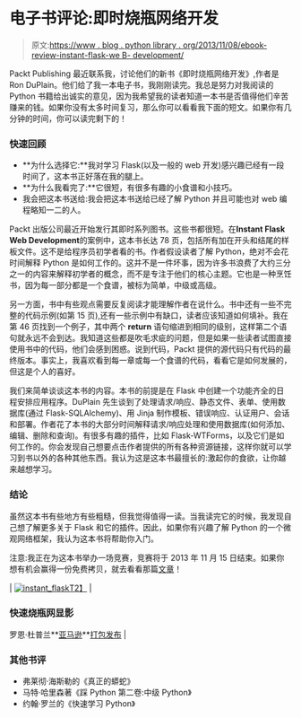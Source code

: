 # 电子书评论:即时烧瓶网络开发

> 原文:[https://www . blog . python library . org/2013/11/08/ebook-review-instant-flask-we B- development/](https://www.blog.pythonlibrary.org/2013/11/08/ebook-review-instant-flask-web-development/)

Packt Publishing 最近联系我，讨论他们的新书《即时烧瓶网络开发》,作者是 Ron DuPlain。他们给了我一本电子书，我刚刚读完。我总是努力对我阅读的 Python 书籍给出诚实的意见，因为我希望我的读者知道一本书是否值得他们辛苦赚来的钱。如果你没有太多时间复习，那么你可以看看我下面的短文。如果你有几分钟的时间，你可以读完剩下的！

### 快速回顾

*   **为什么选择它:**我对学习 Flask(以及一般的 web 开发)感兴趣已经有一段时间了，这本书正好落在我的腿上。
*   **为什么我看完了:**它很短，有很多有趣的小食谱和小技巧。
*   我会把这本书送给:我会把这本书送给已经了解 Python 并且可能也对 web 编程略知一二的人。

Packt 出版公司最近开始发行其即时系列图书。这些书都很短。在**Instant Flask Web Development**的案例中，这本书长达 78 页，包括所有加在开头和结尾的样板文件。这不是给程序员初学者看的书。作者假设读者了解 Python，绝对不会花时间解释 Python 是如何工作的。这并不是一件坏事，因为许多书浪费了大约三分之一的内容来解释初学者的概念，而不是专注于他们的核心主题。它也是一种烹饪书，因为每一部分都是一个食谱，被标为简单，中级或高级。

另一方面，书中有些观点需要反复阅读才能理解作者在说什么。书中还有一些不完整的代码示例(如第 15 页),还有一些示例中有缺口，读者应该知道如何填补。我在第 46 页找到一个例子，其中两个 **return** 语句缩进到相同的级别，这样第二个语句就永远不会到达。我知道这些都是吹毛求疵的问题，但是如果一些读者试图直接使用书中的代码，他们会感到困惑。说到代码，Packt 提供的源代码只有代码的最终版本。事实上，我喜欢看到每一章或每一个食谱的代码，看看它是如何发展的，但这是个人的喜好。

我们来简单谈谈这本书的内容。本书的前提是在 Flask 中创建一个功能齐全的日程安排应用程序。DuPlain 先生谈到了处理请求/响应、静态文件、表单、使用数据库(通过 Flask-SQLAlchemy)、用 Jinja 制作模板、错误响应、认证用户、会话和部署。作者花了本书的大部分时间解释请求/响应处理和使用数据库(如何添加、编辑、删除和查询)。有很多有趣的插件，比如 Flask-WTForms，以及它们是如何工作的。你会发现自己想要点击作者提供的所有各种资源链接，这样你就可以学习到书以外的各种其他东西。我认为这是这本书最擅长的:激起你的食欲，让你越来越想学习。

### 结论

虽然这本书有些地方有些粗糙，但我觉得值得一读。当我读完它的时候，我发现自己想了解更多关于 Flask 和它的插件。因此，如果你有兴趣了解 Python 的一个微观网络框架，我认为这本书将帮助你入门。

注意:我正在为这本书举办一场竞赛，竞赛将于 2013 年 11 月 15 日结束。如果你想有机会赢得一份免费拷贝，就去看看那篇[文章](https://www.blog.pythonlibrary.org/2013/11/08/contest-win-a-copy-of-instant-flask-web-development/)！

| [![instant_flask](../Images/51adfac22a8a5dc31ee07fdef61d6251.png)T2】](https://www.blog.pythonlibrary.org/wp-content/uploads/2013/11/instant_flask.png) | 

### 快速烧瓶网显影

罗恩·杜普兰**[亚马逊](http://www.amazon.com/gp/product/1782169628/ref=as_li_ss_tl?ie=UTF8&camp=1789&creative=390957&creativeASIN=1782169628&linkCode=as2&tag=thmovsthpy-20)**[打包发布](http://www.packtpub.com/flask-web-development/book) |

### 其他书评

*   弗莱彻·海斯勒的《真正的蟒蛇》
*   马特·哈里森著《踩 Python 第二卷:中级 Python》
*   约翰·罗兰的《快速学习 Python》